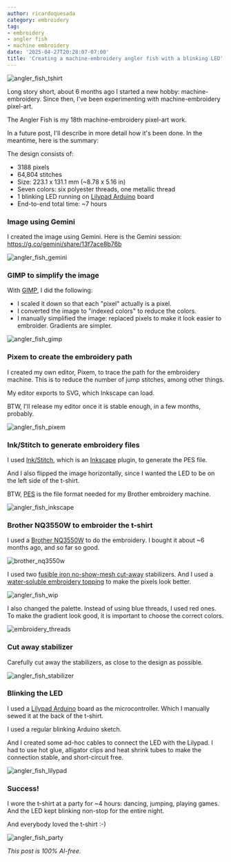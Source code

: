 ```yaml
---
author: ricardoquesada
category: embroidery
tag:
- embroidery
- angler fish
- machine embroidery
date: '2025-04-27T20:28:07-07:00'
title: 'Creating a machine-embroidery angler fish with a blinking LED'
---
```


![angler_fish_tshirt](/images/angler_fish_tshirt.jpg)

Long story short, about 6 months ago I started a new hobby: machine-embroidery.
Since then, I've been experimenting with machine-embroidery pixel-art.

The Angler Fish is my 18th machine-embroidery pixel-art work.

In a future post, I'll describe in more detail how it's been done.
In the meantime, here is the summary:

The design consists of:

- 3188 pixels
- 64,804 stitches
- Size: 223.1 x 131.1 mm (~8.78 x 5.16 in)
- Seven colors: six polyester threads, one metallic thread
- 1 blinking LED running on [Lilypad Arduino][lilypad_arduino] board
- End-to-end total time: ~7 hours

### Image using Gemini

I created the image using Gemini. Here is the Gemini
session: https://g.co/gemini/share/13f7ace8b76b

![angler_fish_gemini](/images/angler_fish_gemini_prompt.jpeg)

### GIMP to simplify the image

With [GIMP], I did the following:

- I scaled it down so that each "pixel" actually is a pixel.
- I converted the image to "indexed colors" to reduce the colors.
- I manually simplified the image: replaced pixels to make it look easier to
  embroider. Gradients are simpler.

![angler_fish_gimp](/images/angler_fish_gimp.jpeg)

### Pixem to create the embroidery path

I created my own editor, Pixem, to trace the path for the embroidery machine.
This is to reduce the number of jump stitches, among other things.

My editor exports to SVG, which Inkscape can load.

BTW, I'll release my editor once it is stable enough, in a few months, probably.

![angler_fish_pixem](/images/angler_fish_pixem.jpeg)

### Ink/Stitch to generate embroidery files

I used [Ink/Stitch][inkstitch],
which is an [Inkscape][inkscape] plugin, to generate the PES file.

And I also flipped the image horizontally,
since I wanted the LED to be on the left side of the t-shirt.

BTW, [PES][pes_file_format] is the file format needed for my Brother embroidery
machine.

![angler_fish_inkscape](/images/angler_fish_inkscape.jpeg)

### Brother NQ3550W to embroider the t-shirt

I used a [Brother NQ3550W][brother_nq3550w] to do the embroidery.
I bought it about ~6 months ago, and so far so good.

![brother_nq3550w](/images/brother_nq3550w.jpeg)

I used two [fusible iron no-show-mesh cut-away][fusible_stabilizer] stabilizers.
And I used a [water-soluble embroidery topping][embroidery_topping] to make the
pixels look better.

![angler_fish_wip](/images/angler_fish_wip.jpg)

I also changed the palette.
Instead of using blue threads, I used red ones.
To make the gradient look good, it is important to choose the correct colors.

![embroidery_threads](/images/embroidery_threads.jpg)

### Cut away stabilizer

Carefully cut away the stabilizers, as close to the design as possible.

![angler_fish_stabilizer](/images/angler_fish_stabilizer.jpg)

### Blinking the LED

I used a [Lilypad Arduino][lilypad_arduino] board as the microcontroller.
Which I manually sewed it at the back of the t-shirt.

I used a regular blinking Arduino sketch.

And I created some ad-hoc cables to connect the LED with the Lilypad.
I had to use hot glue, alligator clips and heat shrink tubes to make the
connection stable,
and short-circuit free.

![angler_fish_lilypad](/images/angler_fish_lilypad.jpg)

### Success!

I wore the t-shirt at a party for ~4 hours: dancing, jumping, playing games.
And the LED kept blinking non-stop for the entire night.

And everybody loved the t-shirt :-)

![angler_fish_party](/images/angler_fish_party.jpg)

*This post is 100% AI-free.*

[pes_file_format]: https://docs.fileformat.com/misc/pes/

[brother_nq3550w]: https://www.brother-usa.com/products/nq3550w

[fusible_stabilizer]: https://www.amazon.com/dp/B08D6PMW6C?ref_=pe_386300_442618370_TE_sc_as_ri_0&th=1

[embroidery_topping]: https://www.amazon.com/dp/B0CSBZHXWP?ref=ppx_yo2ov_dt_b_fed_asin_title&th=1

[GIMP]: https://www.gimp.org/

[inkstitch]: https://www.inkstitch.org

[inkscape]: https://www.inkscape.org

[lilypad_arduino]: https://docs.arduino.cc/retired/boards/lilypad-arduino-usb/

[fruit_of_loom]: https://www.fruit.com/
